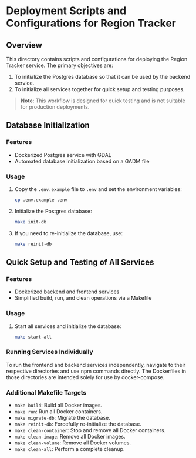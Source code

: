 # Deployment Scripts and Configurations for Region Tracker

## Overview

This directory contains scripts and configurations for deploying the Region Tracker service. The primary objectives are:

1. To initialize the Postgres database so that it can be used by the backend service.
2. To initialize all services together for quick setup and testing purposes.

> **Note**: This workflow is designed for quick testing and is not suitable for production deployments.

## Database Initialization

### Features

- Dockerized Postgres service with GDAL
- Automated database initialization based on a GADM file

### Usage

1. Copy the `.env.example` file to `.env` and set the environment variables:

   ```bash
   cp .env.example .env
   ```

2. Initialize the Postgres database:

   ```bash
   make init-db
   ```

3. If you need to re-initialize the database, use:

   ```bash
   make reinit-db
   ```

## Quick Setup and Testing of All Services

### Features

- Dockerized backend and frontend services
- Simplified build, run, and clean operations via a Makefile

### Usage

1. Start all services and initialize the database:

   ```bash
   make start-all
   ```

### Running Services Individually

To run the frontend and backend services independently, navigate to their respective directories and use npm commands directly. The Dockerfiles in those directories are intended solely for use by docker-compose.

### Additional Makefile Targets

- `make build`: Build all Docker images.
- `make run`: Run all Docker containers.
- `make migrate-db`: Migrate the database.
- `make reinit-db`: Forcefully re-initialize the database.
- `make clean-container`: Stop and remove all Docker containers.
- `make clean-image`: Remove all Docker images.
- `make clean-volume`: Remove all Docker volumes.
- `make clean-all`: Perform a complete cleanup.
